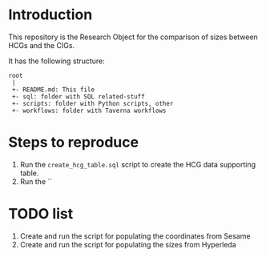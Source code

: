 Introduction
============

This repository is the Research Object for the comparison of sizes between HCGs and the CIGs.

It has the following structure:

    root
	 |
	 +- README.md: This file
	 +- sql: folder with SQL related-stuff
	 +- scripts: folder with Python scripts, other
	 +- workflows: folder with Taverna workflows


Steps to reproduce
==================

1. Run the `create_hcg_table.sql` script to create the HCG data supporting table.
1. Run the ``

TODO list
=========

1. Create and run the script for populating the coordinates from Sesame
1. Create and run the script for populating the sizes from Hyperleda